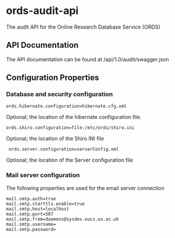 # ords-audit-api

The audit API for the Online Research Database Service (ORDS)

## API Documentation

The API documentation can be found at /api/1.0/audit/swagger.json

## Configuration Properties

### Database and security configuration

    ords.hibernate.configuration=hibernate.cfg.xml

Optional; the location of the hibernate configuration file.

    ords.shiro.configuration=file:/etc/ords/shiro.ini

Optional; the location of the Shiro INI file

     ords.server.configuration=serverConfig.xml

Optional; the location of the Server configuration file

### Mail server configuration

The following properties are used for the email server connection

    mail.smtp.auth=true
    mail.smtp.starttls.enable=true
    mail.smtp.host=localhost
    mail.smtp.port=587
    mail.smtp.from=daemons@sysdev.oucs.ox.ac.uk
    mail.smtp.username=
    mail.smtp.password=
